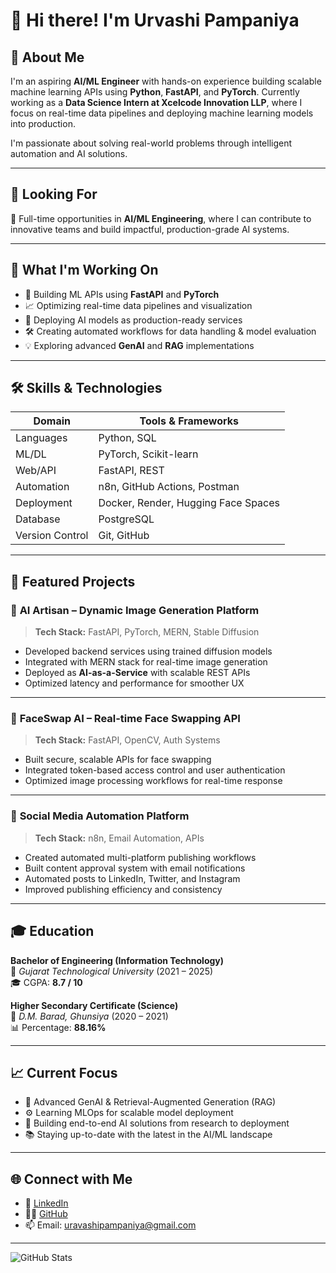 # 👋 Hi there! I'm Urvashi Pampaniya

## 🚀 About Me
I'm an aspiring **AI/ML Engineer** with hands-on experience building scalable machine learning APIs using **Python**, **FastAPI**, and **PyTorch**. Currently working as a **Data Science Intern at Xcelcode Innovation LLP**, where I focus on real-time data pipelines and deploying machine learning models into production.

I'm passionate about solving real-world problems through intelligent automation and AI solutions.

---

## 🎯 Looking For
💼 Full-time opportunities in **AI/ML Engineering**, where I can contribute to innovative teams and build impactful, production-grade AI systems.

---

## 🔭 What I'm Working On
- 🤖 Building ML APIs using **FastAPI** and **PyTorch**
- 📈 Optimizing real-time data pipelines and visualization
- 🚀 Deploying AI models as production-ready services
- 🛠️ Creating automated workflows for data handling & model evaluation
- 💡 Exploring advanced **GenAI** and **RAG** implementations

---

## 🛠️ Skills & Technologies

| Domain | Tools & Frameworks |
|--------|---------------------|
| Languages | Python, SQL |
| ML/DL | PyTorch, Scikit-learn|
| Web/API | FastAPI, REST |
| Automation | n8n, GitHub Actions, Postman |
| Deployment | Docker, Render, Hugging Face Spaces |
| Database | PostgreSQL|
| Version Control | Git, GitHub |

---

## 🎯 Featured Projects

### 🎨 **AI Artisan** – Dynamic Image Generation Platform
> **Tech Stack:** FastAPI, PyTorch, MERN, Stable Diffusion  
- Developed backend services using trained diffusion models  
- Integrated with MERN stack for real-time image generation  
- Deployed as **AI-as-a-Service** with scalable REST APIs  
- Optimized latency and performance for smoother UX  

---

### 🔄 **FaceSwap AI** – Real-time Face Swapping API  
> **Tech Stack:** FastAPI, OpenCV, Auth Systems  
- Built secure, scalable APIs for face swapping  
- Integrated token-based access control and user authentication  
- Optimized image processing workflows for real-time response  

---

### 📱 **Social Media Automation Platform**  
> **Tech Stack:** n8n, Email Automation, APIs  
- Created automated multi-platform publishing workflows  
- Built content approval system with email notifications  
- Automated posts to LinkedIn, Twitter, and Instagram  
- Improved publishing efficiency and consistency  

---

## 🎓 Education

**Bachelor of Engineering (Information Technology)**  
📍 *Gujarat Technological University* (2021 – 2025)  
🎓 CGPA: **8.7 / 10**

**Higher Secondary Certificate (Science)**  
📍 *D.M. Barad, Ghunsiya* (2020 – 2021)  
📊 Percentage: **88.16%**

---

## 📈 Current Focus
- 🔬 Advanced GenAI & Retrieval-Augmented Generation (RAG)
- ⚙️ Learning MLOps for scalable model deployment
- 🧠 Building end-to-end AI solutions from research to deployment
- 📚 Staying up-to-date with the latest in the AI/ML landscape

---

## 🌐 Connect with Me
- 💼 [LinkedIn](https://www.linkedin.com/in/urvashi-pampaniya/)  
- 🧑‍💻 [GitHub](https://github.com/urvashi-pampaniya)  
- 📫 Email: uravashipampaniya@gmail.com

---

![GitHub Stats](https://github-readme-stats.vercel.app/api?username=urvashipampaniya&show_icons=true&theme=radical)

